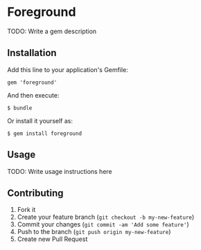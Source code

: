 # Foreground

TODO: Write a gem description

## Installation

Add this line to your application's Gemfile:

    gem 'foreground'

And then execute:

    $ bundle

Or install it yourself as:

    $ gem install foreground

## Usage

TODO: Write usage instructions here

## Contributing

1. Fork it
2. Create your feature branch (`git checkout -b my-new-feature`)
3. Commit your changes (`git commit -am 'Add some feature'`)
4. Push to the branch (`git push origin my-new-feature`)
5. Create new Pull Request
